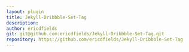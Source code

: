```yaml
---
layout: plugin
title: Jekyll-Dribbble-Set-Tag
description: 
author: ericdfields
git: git@github.com:ericdfields/Jekyll-Dribbble-Set-Tag.git
repository: https://github.com/ericdfields/Jekyll-Dribbble-Set-Tag
---
```

